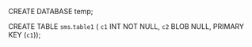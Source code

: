 CREATE DATABASE temp;

CREATE TABLE `sms`.`table1` (
  `c1` INT NOT NULL,
  `c2` BLOB NULL,
  PRIMARY KEY (`c1`));



